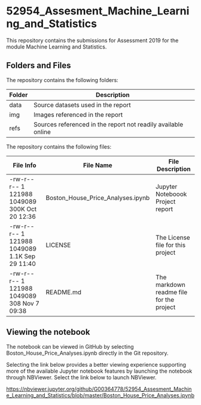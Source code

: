 # 52954_Assesment_Machine_Learning_and_Statistics

This repository contains the submissions for Assessment 2019 for the module Machine Learning and Statistics.

## Folders and Files

The repository contains the following folders:

|Folder|Description|
|----|----------------------------------|
|data|Source datasets used in the report|
|img|Images referenced in the report|
|refs|Sources referenced in the report not readily available online|

The repository contains the following files:

|File Info|File Name|File Description|
|---------------------------------------------|----------------------------------|----------------------------------------|
|-rw-r--r-- 1 121988 1049089 300K Oct 20 12:36| Boston_House_Price_Analyses.ipynb|Jupyter Noteboook Project report        |
|-rw-r--r-- 1 121988 1049089 1.1K Sep 29 11:40| LICENSE                          |The License file for this project       |
|-rw-r--r-- 1 121988 1049089  308 Nov  7 09:38| README.md                        |The markdown readme file for the project|

## Viewing the notebook

The notebook can be viewed in GitHub by selecting Boston_House_Price_Analyses.ipynb directly in the Git repository.

Selecting the link below provides a better viewing experience supporting more of the available Jupyter notebook features by launching the notebook through NBViewer. Select the link below to launch NBViewer.

https://nbviewer.jupyter.org/github/G00364778/52954_Assesment_Machine_Learning_and_Statistics/blob/master/Boston_House_Price_Analyses.ipynb
